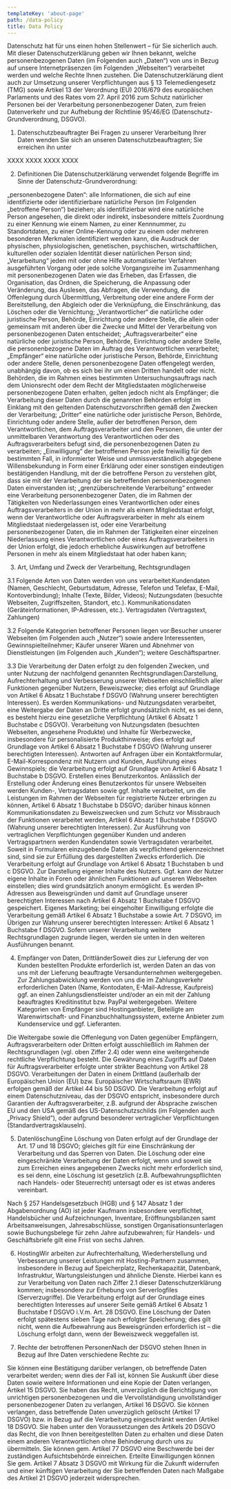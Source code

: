 ```yaml
---
templateKey: 'about-page'
path: /data-policy
title: Data Policy
---
```


Datenschutz hat für uns einen hohen Stellenwert – für Sie sicherlich auch. Mit dieser Datenschutzerklärung geben wir Ihnen bekannt, welche personenbezogenen Daten (im Folgenden auch „Daten“) von uns in Bezug auf unsere Internetpräsenzen (im Folgenden „Webseiten“) verarbeitet werden und welche Rechte Ihnen zustehen. Die Datenschutzerklärung dient auch zur Umsetzung unserer Verpflichtungen aus § 13 Telemediengesetz (TMG) sowie Artikel 13 der Verordnung (EU) 2016/679 des europäischen Parlaments und des Rates vom 27. April 2016 zum Schutz natürlicher Personen bei der Verarbeitung personenbezogener Daten, zum freien Datenverkehr und zur Aufhebung der Richtlinie 95/46/EG (Datenschutz-Grundverordnung, DSGVO).

1. Datenschutzbeauftragter
Bei Fragen zu unserer Verarbeitung Ihrer Daten wenden Sie sich an unseren Datenschutzbeauftragten; Sie erreichen ihn unter

XXXX
XXXX
XXXX
XXXX

2. Definitionen
Die Datenschutzerklärung verwendet folgende Begriffe im Sinne der Datenschutz-Grundverordnung:

„personenbezogene Daten“: alle Informationen, die sich auf eine identifizierte oder identifizierbare natürliche Person (im Folgenden „betroffene Person“) beziehen; als identifizierbar wird eine natürliche Person angesehen, die direkt oder indirekt, insbesondere mittels Zuordnung zu einer Kennung wie einem Namen, zu einer Kennnummer, zu Standortdaten, zu einer Online-Kennung oder zu einem oder mehreren besonderen Merkmalen identifiziert werden kann, die Ausdruck der physischen, physiologischen, genetischen, psychischen, wirtschaftlichen, kulturellen oder sozialen Identität dieser natürlichen Person sind; „Verarbeitung“ jeden mit oder ohne Hilfe automatisierter Verfahren ausgeführten Vorgang oder jede solche Vorgangsreihe im Zusammenhang mit personenbezogenen Daten wie das Erheben, das Erfassen, die Organisation, das Ordnen, die Speicherung, die Anpassung oder Veränderung, das Auslesen, das Abfragen, die Verwendung, die Offenlegung durch Übermittlung, Verbreitung oder eine andere Form der Bereitstellung, den Abgleich oder die Verknüpfung, die Einschränkung, das Löschen oder die Vernichtung; „Verantwortlicher“ die natürliche oder juristische Person, Behörde, Einrichtung oder andere Stelle, die allein oder gemeinsam mit anderen über die Zwecke und Mittel der Verarbeitung von personenbezogenen Daten entscheidet; „Auftragsverarbeiter“ eine natürliche oder juristische Person, Behörde, Einrichtung oder andere Stelle, die personenbezogene Daten im Auftrag des Verantwortlichen verarbeitet; „Empfänger“ eine natürliche oder juristische Person, Behörde, Einrichtung oder andere Stelle, denen personenbezogene Daten offengelegt werden, unabhängig davon, ob es sich bei ihr um einen Dritten handelt oder nicht. Behörden, die im Rahmen eines bestimmten Untersuchungsauftrags nach dem Unionsrecht oder dem Recht der Mitgliedstaaten möglicherweise personenbezogene Daten erhalten, gelten jedoch nicht als Empfänger; die Verarbeitung dieser Daten durch die genannten Behörden erfolgt im Einklang mit den geltenden Datenschutzvorschriften gemäß den Zwecken der Verarbeitung; „Dritter“ eine natürliche oder juristische Person, Behörde, Einrichtung oder andere Stelle, außer der betroffenen Person, dem Verantwortlichen, dem Auftragsverarbeiter und den Personen, die unter der unmittelbaren Verantwortung des Verantwortlichen oder des Auftragsverarbeiters befugt sind, die personenbezogenen Daten zu verarbeiten; „Einwilligung“ der betroffenen Person jede freiwillig für den bestimmten Fall, in informierter Weise und unmissverständlich abgegebene Willensbekundung in Form einer Erklärung oder einer sonstigen eindeutigen bestätigenden Handlung, mit der die betroffene Person zu verstehen gibt, dass sie mit der Verarbeitung der sie betreffenden personenbezogenen Daten einverstanden ist; „grenzüberschreitende Verarbeitung“ entweder eine Verarbeitung personenbezogener Daten, die im Rahmen der Tätigkeiten von Niederlassungen eines Verantwortlichen oder eines Auftragsverarbeiters in der Union in mehr als einem Mitgliedstaat erfolgt, wenn der Verantwortliche oder Auftragsverarbeiter in mehr als einem Mitgliedstaat niedergelassen ist, oder eine Verarbeitung personenbezogener Daten, die im Rahmen der Tätigkeiten einer einzelnen Niederlassung eines Verantwortlichen oder eines Auftragsverarbeiters in der Union erfolgt, die jedoch erhebliche Auswirkungen auf betroffene Personen in mehr als einem Mitgliedstaat hat oder haben kann;

3. Art, Umfang und Zweck der Verarbeitung, Rechtsgrundlagen

3.1 Folgende Arten von Daten werden von uns verarbeitet:Kundendaten (Namen, Geschlecht, Geburtsdatum, Adresse, Telefon und Telefax, E-Mail, Kontoverbindung); Inhalte (Texte, Bilder, Videos); Nutzungsdaten (besuchte Webseiten, Zugriffszeiten, Standort, etc.). Kommunikationsdaten (Geräteinformationen, IP-Adressen, etc.). Vertragsdaten (Vertragstext, Zahlungen)

3.2 Folgende Kategorien betroffener Personen liegen vor:Besucher unserer Webseiten (im Folgenden auch „Nutzer“) sowie andere Interessenten, Gewinnspielteilnehmer; Käufer unserer Waren und Abnehmer von Dienstleistungen (im Folgenden auch „Kunden“); weitere Geschäftspartner.

3.3 Die Verarbeitung der Daten erfolgt zu den folgenden Zwecken, und unter Nutzung der nachfolgend genannten Rechtsgrundlagen:Darstellung, Aufrechterhaltung und Verbesserung unserer Webseiten einschließlich aller Funktionen gegenüber Nutzern, Beweiszwecke; dies erfolgt auf Grundlage von Artikel 6 Absatz 1 Buchstabe f DSGVO (Wahrung unserer berechtigten Interessen). Es werden Kommunikations- und Nutzungsdaten verarbeitet, eine Weitergabe der Daten an Dritte erfolgt grundsätzlich nicht, es sei denn, es besteht hierzu eine gesetzliche Verpflichtung (Artikel 6 Absatz 1 Buchstabe c DSGVO). Verarbeitung von Nutzungsdaten (besuchten Webseiten, angesehene Produkte) und Inhalte für Werbezwecke, insbesondere für personalisierte Produkthinweise; dies erfolgt auf Grundlage von Artikel 6 Absatz 1 Buchstabe f DSGVO (Wahrung unserer berechtigten Interessen). Antworten auf Anfragen über ein Kontaktformular, E-Mail-Korrespondenz mit Nutzern und Kunden, Ausführung eines Gewinnspiels; die Verarbeitung erfolgt auf Grundlage von Artikel 6 Absatz 1 Buchstabe b DSGVO. Erstellen eines Benutzerkontos. Anlässlich der Erstellung oder Änderung eines Benutzerkontos für unsere Webseiten werden Kunden-, Vertragsdaten sowie ggf. Inhalte verarbeitet, um die Leistungen im Rahmen der Webseiten für registrierte Nutzer erbringen zu können, Artikel 6 Absatz 1 Buchstabe b DSGVO; darüber hinaus können Kommunikationsdaten zu Beweiszwecken und zum Schutz vor Missbrauch der Funktionen verarbeitet werden, Artikel 6 Absatz 1 Buchstabe f DSGVO (Wahrung unserer berechtigten Interessen). Zur Ausführung von vertraglichen Verpflichtungen gegenüber Kunden und anderen Vertragspartnern werden Kundendaten sowie Vertragsdaten verarbeitet. Soweit in Formularen einzugebende Daten als verpflichtend gekennzeichnet sind, sind sie zur Erfüllung des dargestellten Zwecks erforderlich. Die Verarbeitung erfolgt auf Grundlage von Artikel 6 Absatz 1 Buchstaben b und c DSGVO. Zur Darstellung eigener Inhalte des Nutzers. Ggf. kann der Nutzer eigene Inhalte in Foren oder ähnlichen Funktionen auf unseren Webseiten einstellen; dies wird grundsätzlich anonym ermöglicht. Es werden IP-Adressen aus Beweisgründen und damit auf Grundlage unserer berechtigten Interessen nach Artikel 6 Absatz 1 Buchstabe f DSGVO gespeichert. Eigenes Marketing; bei eingeholter Einwilligung erfolgte die Verarbeitung gemäß Artikel 6 Absatz 1 Buchstabe a sowie Art. 7 DSGVO, im Übrigen zur Wahrung unserer berechtigten Interessen: Artikel 6 Absatz 1 Buchstabe f DSGVO. Sofern unserer Verarbeitung weitere Rechtsgrundlagen zugrunde liegen, werden sie unten in den weiteren Ausführungen benannt.

4. Empfänger von Daten, DrittländerSoweit dies zur Lieferung der von Kunden bestellten Produkte erforderlich ist, werden Daten an das von uns mit der Lieferung beauftragte Versandunternehmen weitergegeben. Zur Zahlungsabwicklung werden von uns die im Zahlungsverkehr erforderlichen Daten (Name, Kontodaten, E-Mail-Adresse, Kaufpreis) ggf. an einen Zahlungsdienstleister und/oder an ein mit der Zahlung beauftragtes Kreditinstitut bzw. PayPal weitergegeben. Weitere Kategorien von Empfänger sind Hostinganbieter, Beteiligte am Warenwirtschaft- und Finanzbuchhaltungssystem, externe Anbieter zum Kundenservice und ggf. Lieferanten.

Die Weitergabe sowie die Offenlegung von Daten gegenüber Empfängern, Auftragsverarbeitern oder Dritten erfolgt ausschließlich im Rahmen der Rechtsgrundlagen (vgl. oben Ziffer 2.4) oder wenn eine weitergehende rechtliche Verpflichtung besteht. Die Gewährung eines Zugriffs auf Daten für Auftragsverarbeiter erfolgte unter strikter Beachtung von Artikel 28 DSGVO. Verarbeitungen der Daten in einem Drittland (außerhalb der Europäischen Union (EU) bzw. Europäischer Wirtschaftsraum (EWR) erfolgen gemäß der Artikel 44 bis 50 DSGVO. Die Verarbeitung erfolgt auf einem Datenschutzniveau, das der DSGVO entspricht, insbesondere durch Garantien der Auftragsverarbeiter, z.B. aufgrund der Absprache zwischen EU und den USA gemäß des US-Datenschutzschilds (im Folgenden auch „Privacy Shield“), oder aufgrund besonderer vertraglicher Verpflichtungen (Standardvertragsklauseln).

5. DatenlöschungEine Löschung von Daten erfolgt auf der Grundlage der Art. 17 und 18 DSGVO; gleiches gilt für eine Einschränkung der Verarbeitung und das Sperren von Daten. Die Löschung oder eine eingeschränkte Verarbeitung der Daten erfolgt, wenn und soweit sie zum Erreichen eines angegebenen Zwecks nicht mehr erforderlich sind, es sei denn, eine Löschung ist gesetzlich (z.B. Aufbewahrungspflichten nach Handels- oder Steuerrecht) untersagt oder es ist etwas anderes vereinbart.

Nach § 257 Handelsgesetzbuch (HGB) und § 147 Absatz 1 der Abgabenordnung (AO) ist jeder Kaufmann insbesondere verpflichtet, Handelsbücher und Aufzeichnungen, Inventare, Eröffnungsbilanzen samt Arbeitsanweisungen, Jahresabschlüsse, sonstigen Organisationsunterlagen sowie Buchungsbelege für zehn Jahre aufzubewahren; für Handels- und Geschäftsbriefe gilt eine Frist von sechs Jahren.

6. HostingWir arbeiten zur Aufrechterhaltung, Wiederherstellung und Verbesserung unserer Leistungen mit Hosting-Partnern zusammen, insbesondere in Bezug auf Speicherplatz, Rechenkapazität, Datenbank, Infrastruktur, Wartungsleistungen und ähnliche Dienste. Hierbei kann es zur Verarbeitung von Daten nach Ziffer 2.1 dieser Datenschutzerklärung kommen; insbesondere zur Erhebung von Serverlogfiles (Serverzugriffe). Die Verarbeitung erfolgt auf der Grundlage eines berechtigten Interesses auf unserer Seite gemäß Artikel 6 Absatz 1 Buchstabe f DSGVO i.V.m. Art. 28 DSGVO. Eine Löschung der Daten erfolgt spätestens sieben Tage nach erfolgter Speicherung; dies gilt nicht, wenn die Aufbewahrung aus Beweisgründen erforderlich ist – die Löschung erfolgt dann, wenn der Beweiszweck weggefallen ist.

7. Rechte der betroffenen PersonenNach der DSGVO stehen Ihnen in Bezug auf Ihre Daten verschiedene Rechte zu:

Sie können eine Bestätigung darüber verlangen, ob betreffende Daten verarbeitet werden; wenn dies der Fall ist, können Sie Auskunft über diese Daten sowie weitere Informationen und eine Kopie der Daten verlangen, Artikel 15 DSGVO. Sie haben das Recht, unverzüglich die Berichtigung von unrichtigen personenbezogenen und die Vervollständigung unvollständiger personenbezogener Daten zu verlangen, Artikel 16 DSGVO. Sie können verlangen, dass betreffende Daten unverzüglich gelöscht (Artikel 17 DSGVO) bzw. in Bezug auf die Verarbeitung eingeschränkt werden (Artikel 18 DSGVO. Sie haben unter den Voraussetzungen des Artikels 20 DSGVO das Recht, die von Ihnen bereitgestellten Daten zu erhalten und diese Daten einem anderen Verantwortlichen ohne Behinderung durch uns zu übermitteln. Sie können gem. Artikel 77 DSGVO eine Beschwerde bei der zuständigen Aufsichtsbehörde einreichen. Erteilte Einwilligungen können Sie gem. Artikel 7 Absatz 3 DSGVO mit Wirkung für die Zukunft widerrufen und einer künftigen Verarbeitung der Sie betreffenden Daten nach Maßgabe des Artikel 21 DSGVO jederzeit widersprechen.